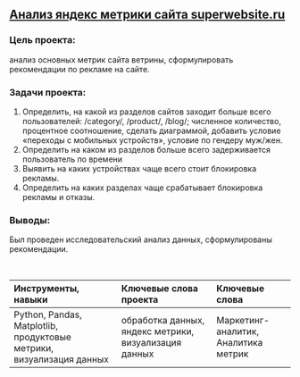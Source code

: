 ## [Анализ яндекс метрики сайта superwebsite.ru](https://github.com/Yulia-Kalenova/Pet-project/blob/main/%D0%90%D0%BD%D0%B0%D0%BB%D0%B8%D0%B7_%D0%AF%D0%9C.ipynb)

### **Цель проекта:** 
aнализ основных метрик сайта ветрины, сформулировать рекомендации по рекламе на сайте.

### **Задачи проекта:** 
1) Определить, на какой из разделов сайтов заходит больше всего пользователей: /category/, /product/, /blog/; численное количество, процентное соотношение, сделать диаграммой, добавить условие «переходы с мобильных устройств», условие по гендеру муж/жен.
2) Определить на каком из разделов больше всего задерживается пользователь по времени
3) Выявить на каких устройствах чаще всего стоит блокировка рекламы.
4) Определить на каких разделах чаще срабатывает блокировка рекламы и отказы.

### **Выводы:** 
Был проведен исследовательский анализ данных, сформулированы рекомендации.

<br>

|Инструменты, навыки |Ключевые слова проекта|Ключевые слова| 
|:--|:--|:--|
|Python, Pandas, Matplotlib, продуктовые метрики, визуализация данных|обработка данных, яндекс метрики, визуализация данных |Маркетинг-аналитик, Аналитика метрик |

